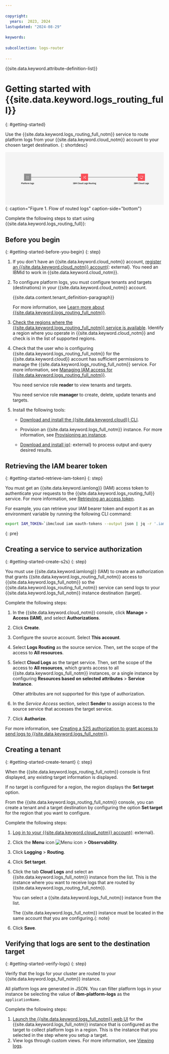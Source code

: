 ```yaml
---

copyright:
  years:  2023, 2024
lastupdated: "2024-08-29"

keywords:

subcollection: logs-router

---
```


{{site.data.keyword.attribute-definition-list}}

# Getting started with {{site.data.keyword.logs_routing_full}}
{: #getting-started}

Use the {{site.data.keyword.logs_routing_full_notm}} service to route platform logs from your {{site.data.keyword.cloud_notm}} account to your chosen target destination.
{: shortdesc}

![Flow of routed logs](/images/cloud-logs-platform-logs.png "Flow of routed logs"){: caption="Figure 1. Flow of routed logs" caption-side="bottom"}


Complete the following steps to start using {{site.data.keyword.logs_routing_full}}:

## Before you begin
{: #getting-started-before-you-begin}
{: step}

1. If you don't have an {{site.data.keyword.cloud_notm}} account, [register an {{site.data.keyword.cloud_notm}} account](https://cloud.ibm.com/login){: external}. You need an IBMid to work in {{site.data.keyword.cloud_notm}}.

2. To configure platform logs, you must configure tenants and targets (destinations) in your {{site.data.keyword.cloud_notm}} account.

    {{site.data.content.tenant_definition-paragraph}}

    For more information, see [Learn more about {{site.data.keyword.logs_routing_full_notm}}](/docs/logs-router?topic=logs-router-about).

3. [Check the regions where the {{site.data.keyword.logs_routing_full_notm}} service is available](/docs/logs-router?topic=logs-router-locations). Identify a region where you operate in {{site.data.keyword.cloud_notm}} and check is in the list of supported regions.

4. Check that the user who is configuring {{site.data.keyword.logs_routing_full_notm}} for the {{site.data.keyword.cloud}} account has sufficient permissions to manage the {{site.data.keyword.logs_routing_full_notm}} service. For more information, see [Managing IAM access for {{site.data.keyword.logs_routing_full_notm}}](/docs/logs-router?topic=logs-router-iam).

    You need service role **reader** to view tenants and targets.

    You need service role **manager** to create, delete, update tenants and targets.

5. Install the following tools:

    - [Download and install the {{site.data.keyword.cloud}} CLI](/docs/cli).

    - Provision an {{site.data.keyword.logs_full_notm}} instance. For more information, see [Provisioning an instance](/docs/cloud-logs?topic=cloud-logs-instance-provision&interface=ui).

    - [Download and install jq](https://stedolan.github.io/jq/){: external} to process output and query desired results.


## Retrieving the IAM bearer token
{: #getting-started-retrieve-iam-token}
{: step}

You must get an {{site.data.keyword.iamlong}} (IAM) access token to authenticate your requests to the {{site.data.keyword.logs_routing_full}} service. For more information, see [Retrieving an access token](/docs/logs-router?topic=logs-router-retrieve-access-token).

For example, you can retrieve your IAM bearer token and export it as an environment variable by running the following CLI command:

```sh
export IAM_TOKEN=`ibmcloud iam oauth-tokens --output json | jq -r '.iam_token'`
```
{: pre}

## Creating a service to service authorization
{: #getting-started-create-s2s}
{: step}

You must use {{site.data.keyword.iamlong}} (IAM) to create an authorization that grants {{site.data.keyword.logs_routing_full_notm}} access to {{site.data.keyword.logs_full_notm}} so the {{site.data.keyword.logs_routing_full_notm}} service can send logs to your {{site.data.keyword.logs_full_notm}} instance destination (target).

Complete the following steps:

1. In the {{site.data.keyword.cloud_notm}} console, click **Manage** > **Access (IAM)**, and select **Authorizations**.

2. Click **Create**.

3. Configure the source account. Select **This account**.

4. Select **Logs Routing** as the source service. Then, set the scope of the access to **All resources**.

5. Select **Cloud Logs** as the target service. Then, set the scope of the access to **All resources**, which grants access to all {{site.data.keyword.logs_full_notm}} instances, or a single instance by configuring **Resources based on selected attributes** &gt; **Service Instance**.

    Other attributes are not supported for this type of authorization.

6. In the *Service Access* section, select **Sender** to assign access to the source service that accesses the target service.

7. Click **Authorize**.


For more information, see [Creating a S2S authorization to grant access to send logs to {{site.data.keyword.logs_full_notm}}](/docs/logs-router?topic=logs-router-iam-service-auth-logs-routing).

## Creating a tenant
{: #getting-started-create-tenant}
{: step}

When the {{site.data.keyword.logs_routing_full_notm}} console is first displayed, any existing target information is displayed.

If no target is configured for a region, the region displays the **Set target** option.

From the {{site.data.keyword.logs_routing_full_notm}} console, you can create a tenant and a target destination by configuring the option **Set target** for the region that you want to configure.

Complete the following steps:

1. [Log in to your {{site.data.keyword.cloud_notm}} account](https://cloud.ibm.com/login){: external}.

2. Click the **Menu** icon ![Menu icon](../icons/icon_hamburger.svg "Menu") &gt; **Observability**.

3. Click **Logging** > **Routing**.

4. Click **Set target**.

5. Click the tab **Cloud Logs** and select an {{site.data.keyword.logs_full_notm}} instance from the list. This is the instance where you want to receive logs that are routed by {{site.data.keyword.logs_routing_full_notm}}.

   You can select a {{site.data.keyword.logs_full_notm}} instance from the list.

   The {{site.data.keyword.logs_full_notm}} instance must be located in the same account that you are configuring.{: note}

6. Click **Save**.



## Verifying that logs are sent to the destination target
{: #getting-started-verify-logs}
{: step}

Verify that the logs for your cluster are routed to your {{site.data.keyword.logs_full_notm}} instance.

All platform logs are generated in JSON. You can filter platform logs in your instance be selecting the value of **ibm-platform-logs** as the `applicationName`.

Complete the following steps:

1. [Launch the {{site.data.keyword.logs_full_notm}} web UI](/docs/cloud-logs?topic=cloud-logs-instance-launch&interface=ui) for the {{site.data.keyword.logs_full_notm}} instance that is configured as the target to collect platform logs in a region. This is the instance that you selected in the step where you setup a target.
2. View logs through custom views. For more information, see [Viewing logs](/docs/cloud-logs?topic=cloud-logs-custom_views).
